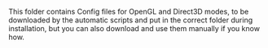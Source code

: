 This folder contains Config files for OpenGL and Direct3D modes, to be downloaded by the automatic scripts and put in the correct folder during installation, but you can also download and use them manually if you know how.
